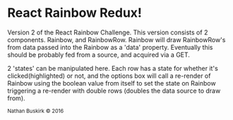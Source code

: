 <h1>React Rainbow Redux!</h1>

<p>
Version 2 of the React Rainbow Challenge. This version consists of 2 components. Rainbow, and RainbowRow. Rainbow will draw RainbowRow's from data passed into the Rainbow as a 'data' property. Eventually this should be probably fed from a source, and acquired via a GET.
</p>

<p>
2 'states' can be manipulated here. Each row has a state for whether it's clicked(highlighted) or not, and the options box will call a re-render of Rainbow using the boolean value from itself to set the state on Rainbow triggering a re-render with double rows (doubles the data source to draw from).
</p>

<small>
Nathan Buskirk &copy; 2016
</small>